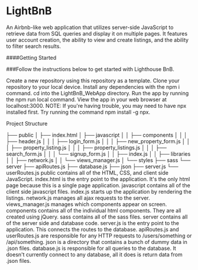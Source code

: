 # LightBnB
An Airbnb-like web application that utilizes server-side JavaScript to retrieve data from SQL queries and display it on multiple pages. It features user account creation, the ability to view and create listings, and the ability to filter search results.



####Getting Started

###Follow the instructions below to get started with Lighthouse BnB.

Create a new repository using this repository as a template.
Clone your repository to your local device.
Install any dependencies with the npm i command.
cd into the LightBnB_WebApp directory.
Run the app by running the npm run local command.
View the app in your web browser at localhost:3000.
NOTE: If you're having trouble, you may need to have npx installed first. Try running the command npm install -g npx.

Project Structure

├── public
│   ├── index.html
│   ├── javascript
│   │   ├── components 
│   │   │   ├── header.js
│   │   │   ├── login_form.js
│   │   │   ├── new_property_form.js
│   │   │   ├── property_listing.js
│   │   │   ├── property_listings.js
│   │   │   ├── search_form.js
│   │   │   └── signup_form.js
│   │   ├── index.js
│   │   ├── libraries
│   │   ├── network.js
│   │   └── views_manager.js
│   └── styles
├── sass
└── server
  ├── apiRoutes.js
  ├── database.js
  ├── json
  ├── server.js
  └── userRoutes.js
public contains all of the HTML, CSS, and client side JavaScript.
index.html is the entry point to the application. It's the only html page because this is a single page application.
javascript contains all of the client side javascript files.
index.js starts up the application by rendering the listings.
network.js manages all ajax requests to the server.
views_manager.js manages which components appear on screen.
components contains all of the individual html components. They are all created using jQuery.
sass contains all of the sass files.
server contains all of the server side and database code.
server.js is the entry point to the application. This connects the routes to the database.
apiRoutes.js and userRoutes.js are responsible for any HTTP requests to /users/something or /api/something.
json is a directory that contains a bunch of dummy data in .json files.
database.js is responsible for all queries to the database. It doesn't currently connect to any database, all it does is return data from .json files.
